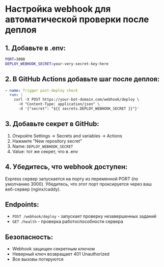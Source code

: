 # Настройка webhook для автоматической проверки после деплоя

## 1. Добавьте в .env:

```bash
PORT=3000
DEPLOY_WEBHOOK_SECRET=your-very-secret-key-here
```

## 2. В GitHub Actions добавьте шаг после деплоя:

```yaml
- name: Trigger post-deploy check
  run: |
    curl -X POST https://your-bot-domain.com/webhook/deploy \
      -H "Content-Type: application/json" \
      -d '{"secret": "${{ secrets.DEPLOY_WEBHOOK_SECRET }}"}'
```

## 3. Добавьте секрет в GitHub:

1. Откройте Settings → Secrets and variables → Actions
2. Нажмите "New repository secret"
3. Name: `DEPLOY_WEBHOOK_SECRET`
4. Value: тот же секрет, что в .env

## 4. Убедитесь, что webhook доступен:

Express сервер запускается на порту из переменной PORT (по умолчанию 3000).
Убедитесь, что этот порт проксируется через ваш веб-сервер (nginx/caddy).

## Endpoints:

- `POST /webhook/deploy` - запускает проверку незавершенных заданий
- `GET /health` - проверка работоспособности сервера

## Безопасность:

- Webhook защищен секретным ключом
- Неверный ключ возвращает 401 Unauthorized
- Все вызовы логируются